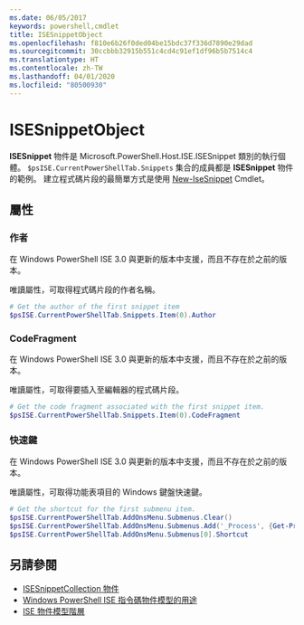 ```yaml
---
ms.date: 06/05/2017
keywords: powershell,cmdlet
title: ISESnippetObject
ms.openlocfilehash: f810e6b26f0ded04be15bdc37f336d7890e29dad
ms.sourcegitcommit: 30ccbbb32915b551c4cd4c91ef1df96b5b7514c4
ms.translationtype: HT
ms.contentlocale: zh-TW
ms.lasthandoff: 04/01/2020
ms.locfileid: "80500930"
---
```

# <a name="the-isesnippetobject"></a>ISESnippetObject

**ISESnippet** 物件是 Microsoft.PowerShell.Host.ISE.ISESnippet 類別的執行個體。 `$psISE.CurrentPowerShellTab.Snippets` 集合的成員都是 **ISESnippet** 物件的範例。 建立程式碼片段的最簡單方式是使用 [New-IseSnippet](/powershell/module/ISE/New-IseSnippet) Cmdlet。

## <a name="properties"></a>屬性

### <a name="author"></a>作者

在 Windows PowerShell ISE 3.0 與更新的版本中支援，而且不存在於之前的版本。

唯讀屬性，可取得程式碼片段的作者名稱。

```powershell
# Get the author of the first snippet item
$psISE.CurrentPowerShellTab.Snippets.Item(0).Author
```

### <a name="codefragment"></a>CodeFragment

在 Windows PowerShell ISE 3.0 與更新的版本中支援，而且不存在於之前的版本。

唯讀屬性，可取得要插入至編輯器的程式碼片段。

```powershell
# Get the code fragment associated with the first snippet item.
$psISE.CurrentPowerShellTab.Snippets.Item(0).CodeFragment
```

### <a name="shortcut"></a>快速鍵

在 Windows PowerShell ISE 3.0 與更新的版本中支援，而且不存在於之前的版本。

唯讀屬性，可取得功能表項目的 Windows 鍵盤快速鍵。

```powershell
# Get the shortcut for the first submenu item.
$psISE.CurrentPowerShellTab.AddOnsMenu.Submenus.Clear()
$psISE.CurrentPowerShellTab.AddOnsMenu.Submenus.Add('_Process', {Get-Process}, 'Alt+P')
$psISE.CurrentPowerShellTab.AddOnsMenu.Submenus[0].Shortcut
```

## <a name="see-also"></a>另請參閱

- [ISESnippetCollection 物件](The-ISESnippetCollection-Object.md)
- [Windows PowerShell ISE 指令碼物件模型的用途](purpose-of-the-windows-powershell-ise-scripting-object-model.md)
- [ISE 物件模型階層](The-ISE-Object-Model-Hierarchy.md)
